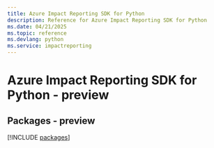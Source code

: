 ```yaml
---
title: Azure Impact Reporting SDK for Python
description: Reference for Azure Impact Reporting SDK for Python
ms.date: 04/21/2025
ms.topic: reference
ms.devlang: python
ms.service: impactreporting
---
```

# Azure Impact Reporting SDK for Python - preview
## Packages - preview
[!INCLUDE [packages](impact-reporting-index.md)]